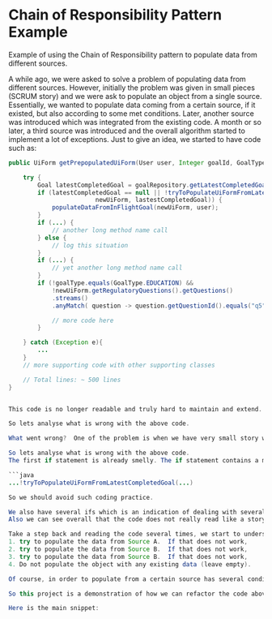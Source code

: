 # Chain of Responsibility Pattern Example

Example of using the Chain of Responsibility pattern to populate data from different sources.

A while ago, we were asked to solve a problem of populating data from different sources.  However, initially the problem was given in small pieces (SCRUM story) and we were ask to populate an object from a single source. Essentially, we wanted to populate data coming from a certain source, if it existed, but also according to some met conditions.  Later, another source was introduced which was integrated from the existing code. A month or so later, a third source was introduced and the overall algorithm started to implement a lot of exceptions.  Just to give an idea, we started to have code such as:


```java
public UiForm getPrepopulatedUiForm(User user, Integer goalId, GoalType goalType) {

    try {
        Goal latestCompletedGoal = goalRepository.getLatestCompletedGoalForUser(user.getId());
        if (latestCompletedGoal == null || !tryToPopulateUiFormFromLatestCompletedGoal(user, 
                        newUiForm, lastestCompletedGoal)) {
            populateDataFromInFlightGoal(newUiForm, user);
        }
        if (...) {
            // another long method name call
        } else {
            // log this situation
        }
        if (...) {
            // yet another long method name call
        }
        if (!goalType.equals(GoalType.EDUCATION) &&
            !newUiForm.getRegulatoryQuestions().getQuestions()
            .streams()
            .anyMatch( question -> question.getQuestionId().equals("q5"))) {

            // more code here
        }

    } catch (Exception e){
        ...
    }
    // more supporting code with other supporting classes

    // Total lines: ~ 500 lines
}


This code is no longer readable and truly hard to maintain and extend.  What if business ask us to populate from another source? Scary!

So lets analyse what is wrong with the above code.

What went wrong?  One of the problem is when we have very small story without too much context, we have not much choice but trying to solve what it is given to us in the simplest manner.  

So lets analyse what is wrong with the above code.
The first if statement is already smelly. The if statement contains a method call which looking at that method, is already convulated and long.

```java
...!tryToPopulateUiFormFromLatestCompletedGoal(...)

So we should avoid such coding practice.

We also have several ifs which is an indication of dealing with several conditions.
Also we can see overall that the code does not really read like a story.  The abstractions are not well define and someone from the outside will be wondering "what is the objectif here?"

Take a step back and reading the code several times, we start to understand what exactly the business want.  What the business want can be abstracted in a very simple way:
1. try to populate the data from Source A.  If that does not work,
2. try to populate the data from Source B.  If that does not work,
3. try to populate the data from Source B.  If that does not work,
4. Do not populate the object with any existing data (leave empty).

Of course, in order to populate from a certain source has several conditions to see if we should or not populate the data.  However, the above separate those concerns nicely into a `Chain of Responsibility` pattern.

So this project is a demonstration of how we can refactor the code above and implement it into a `Chain of Responsibility` by leveraging lambdas.

Here is the main snippet:

